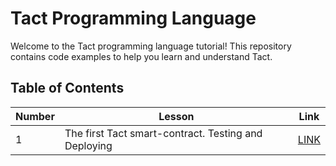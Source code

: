# Tact Programming Language

Welcome to the Tact programming language tutorial! This repository contains code examples to help you learn and understand Tact.

## Table of Contents

| Number  | Lesson | Link |
| ------------- | ------------- | ------------- |
| 1  | The first Tact smart-contract. Testing and Deploying| [LINK](./lesson1/)  |